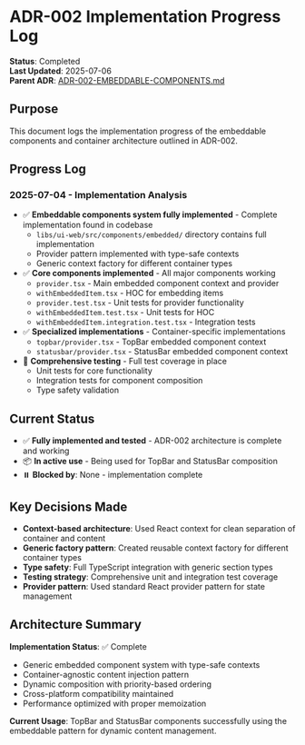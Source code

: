 # ADR-002 Implementation Progress Log

**Status**: Completed  
**Last Updated**: 2025-07-06  
**Parent ADR**: [ADR-002-EMBEDDABLE-COMPONENTS.md](./ADR-002-EMBEDDABLE-COMPONENTS.md)

## Purpose

This document logs the implementation progress of the embeddable components and container architecture outlined in ADR-002.

## Progress Log

### 2025-07-04 - Implementation Analysis
- ✅ **Embeddable components system fully implemented** - Complete implementation found in codebase
  - `libs/ui-web/src/components/embedded/` directory contains full implementation
  - Provider pattern implemented with type-safe contexts
  - Generic context factory for different container types
- ✅ **Core components implemented** - All major components working
  - `provider.tsx` - Main embedded component context and provider
  - `withEmbeddedItem.tsx` - HOC for embedding items 
  - `provider.test.tsx` - Unit tests for provider functionality
  - `withEmbeddedItem.test.tsx` - Unit tests for HOC
  - `withEmbeddedItem.integration.test.tsx` - Integration tests
- ✅ **Specialized implementations** - Container-specific implementations
  - `topbar/provider.tsx` - TopBar embedded component context
  - `statusbar/provider.tsx` - StatusBar embedded component context
- 🧪 **Comprehensive testing** - Full test coverage in place
  - Unit tests for core functionality
  - Integration tests for component composition
  - Type safety validation

## Current Status
- ✅ **Fully implemented and tested** - ADR-002 architecture is complete and working
- 📦 **In active use** - Being used for TopBar and StatusBar composition
- ⏸️ **Blocked by**: None - implementation complete

## Key Decisions Made
- **Context-based architecture**: Used React context for clean separation of container and content
- **Generic factory pattern**: Created reusable context factory for different container types  
- **Type safety**: Full TypeScript integration with generic section types
- **Testing strategy**: Comprehensive unit and integration test coverage
- **Provider pattern**: Used standard React provider pattern for state management

## Architecture Summary

**Implementation Status**: ✅ Complete
- Generic embedded component system with type-safe contexts
- Container-agnostic content injection pattern
- Dynamic composition with priority-based ordering
- Cross-platform compatibility maintained
- Performance optimized with proper memoization

**Current Usage**: TopBar and StatusBar components successfully using the embeddable pattern for dynamic content management.